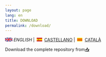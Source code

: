 ```yaml
---
layout: page
lang: en
title: DOWNLOAD
permalink: /download/
---
```


![English](en.png) *ENGLISH* | ![Castellano](es.png) [CASTELLANO](descargar.md) | ![Català](ca.png) [CATALÀ](Descarregar.md)


Download the complete repository from[:inbox_tray:](https://github.com/DuinoBasedLearning/Lab/releases/tag/Cat1)
